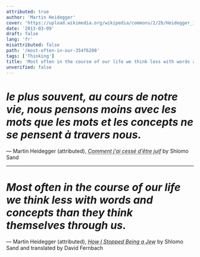 ```yaml
---
attributed: true
author: 'Martin Heidegger'
cover: 'https://upload.wikimedia.org/wikipedia/commons/2/2b/Heidegger_1_%281960%29.jpg'
date: '2013-03-09'
draft: false
lang: 'fr'
misattributed: false
path: '/most-often-in-our-354f6208'
tags: ['Thinking']
title: 'Most often in the course of our life we think less with words and concepts than they think themselves through us.'
unverified: false
---
```


# *le plus souvent, au cours de notre vie, nous pensons moins avec les mots que les mots et les concepts ne se pensent à travers nous.*

&mdash; Martin Heidegger (attributed), <cite><abbr title="ISBN-13: 9782081278363">Comment j'ai cessé d'être juif</abbr></cite> by Shlomo Sand

---

# *Most often in the course of our life we think less with words and concepts than they think themselves through us.*

&mdash; Martin Heidegger (attributed), <cite><abbr title="ISBN-13: 9781781686140">How I Stopped Being a Jew</abbr></cite> by Shlomo Sand and translated by David Fernbach